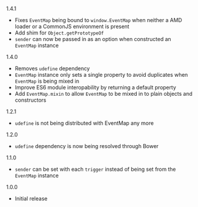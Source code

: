 1.4.1
- Fixes `EventMap` being bound to `window.EventMap` when neither a AMD loader or a CommonJS environment is present
- Add shim for `Object.getPrototypeOf`
- `sender` can now be passed in as an option when constructed an `EventMap` instance

1.4.0
- Removes `udefine` dependency
- `EventMap` instance only sets a single property to avoid duplicates when `EventMap` is being mixed in
- Improve ES6 module interopability by returning a default property
- Add `EventMap.mixin` to allow `EventMap` to be mixed in to plain objects and constructors

1.2.1
- `udefine` is not being distributed with EventMap any more

1.2.0
- `udefine` dependency is now being resolved through Bower

1.1.0
- `sender` can be set with each `trigger` instead of being set from the `EventMap` instance

1.0.0
- Initial release